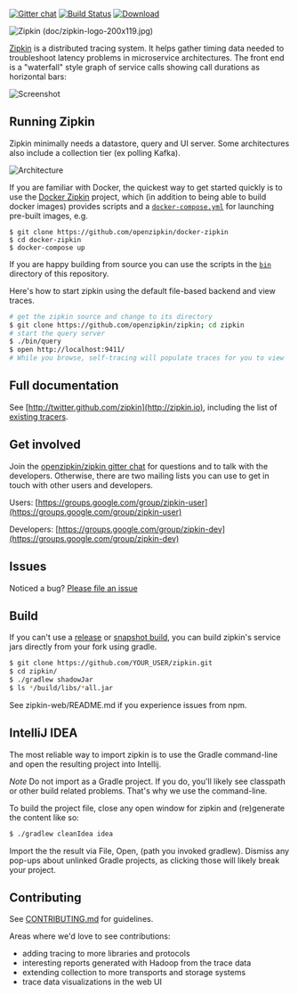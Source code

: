 [![Gitter chat](http://img.shields.io/badge/gitter-join%20chat%20%E2%86%92-brightgreen.svg)](https://gitter.im/openzipkin/zipkin) [![Build Status](https://travis-ci.org/openzipkin/zipkin.svg?branch=master)](https://travis-ci.org/openzipkin/zipkin) [![Download](https://api.bintray.com/packages/openzipkin/maven/zipkin/images/download.svg) ](https://bintray.com/openzipkin/maven/zipkin/_latestVersion)

![Zipkin (doc/zipkin-logo-200x119.jpg)](https://github.com/openzipkin/zipkin/raw/master/doc/zipkin-logo-200x119.jpg)

[Zipkin](http://zipkin.io) is a distributed tracing system. It helps gather timing data needed to troubleshoot latency problems in microservice architectures. The front end is a "waterfall" style graph of service calls showing call durations as horizontal bars:

![Screenshot](https://github.com/openzipkin/zipkin/raw/master/doc/web-screenshot.png)

## Running Zipkin

Zipkin minimally needs a datastore, query and UI server. Some architectures also include
a collection tier (ex polling Kafka).

![Architecture](https://github.com/openzipkin/zipkin/raw/master/doc/architecture-0.png)

If you are familiar with Docker, the
quickest way to get started quickly is to use the
[Docker Zipkin](https://github.com/openzipkin/docker-zipkin) project,
which (in addition to being able to build docker images) provides
scripts and a
[`docker-compose.yml`](https://github.com/openzipkin/docker-zipkin/blob/master/docker-compose.yml)
for launching pre-built images, e.g.

```
$ git clone https://github.com/openzipkin/docker-zipkin
$ cd docker-zipkin
$ docker-compose up
```

If you are happy building from source you can use the scripts in the
[`bin`](bin) directory of this repository.

Here's how to start zipkin using the default file-based backend and view traces.
```bash
# get the zipkin source and change to its directory
$ git clone https://github.com/openzipkin/zipkin; cd zipkin
# start the query server
$ ./bin/query
$ open http://localhost:9411/
# While you browse, self-tracing will populate traces for you to view
```

## Full documentation

See [http://twitter.github.com/zipkin](http://zipkin.io), including the list of
[existing tracers](http://zipkin.io/pages/existing_instrumentations.html).

## Get involved

Join the [openzipkin/zipkin gitter chat](https://gitter.im/openzipkin/zipkin)
for questions and to talk with the developers. Otherwise, there are two mailing
lists you can use to get in touch with other users and developers.

Users: [https://groups.google.com/group/zipkin-user](https://groups.google.com/group/zipkin-user)

Developers: [https://groups.google.com/group/zipkin-dev](https://groups.google.com/group/zipkin-dev)

## Issues

Noticed a bug? [Please file an issue](https://github.com/openzipkin/zipkin/issues)

## Build
If you can't use a [release](https://jcenter.bintray.com/io/zipkin) or [snapshot build](http://oss.jfrog.org/artifactory/oss-snapshot-local/io/zipkin/), you can build zipkin's service jars directly from your fork using gradle.

```bash
$ git clone https://github.com/YOUR_USER/zipkin.git
$ cd zipkin/
$ ./gradlew shadowJar
$ ls */build/libs/*all.jar
```

See zipkin-web/README.md if you experience issues from npm.

## IntelliJ IDEA

The most reliable way to import zipkin is to use the Gradle command-line and open the resulting project into Intellij.

*Note* Do not import as a Gradle project. If you do, you'll likely see classpath or other build related problems. That's why we use the command-line.

To build the project file, close any open window for zipkin and (re)generate the content like so:

```bash
$ ./gradlew cleanIdea idea
```

Import the the result via File, Open, (path you invoked gradlew). Dismiss any pop-ups about unlinked Gradle projects, as clicking those will likely break your project.

## Contributing

See [CONTRIBUTING.md](https://github.com/openzipkin/zipkin/blob/master/CONTRIBUTING.md) for guidelines.

Areas where we'd love to see contributions:

* adding tracing to more libraries and protocols
* interesting reports generated with Hadoop from the trace data
* extending collection to more transports and storage systems
* trace data visualizations in the web UI
